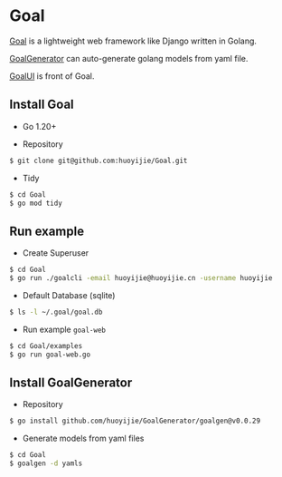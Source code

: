 # Goal
[Goal](https://github.com/huoyijie/Goal) is a lightweight web framework like Django written in Golang.

[GoalGenerator](https://github.com/huoyijie/GoalGenerator) can auto-generate golang models from yaml file.

[GoalUI](https://github.com/huoyijie/GoalUI) is front of Goal.

## Install Goal

* Go 1.20+

* Repository

```bash
$ git clone git@github.com:huoyijie/Goal.git
```

* Tidy

```bash
$ cd Goal
$ go mod tidy
```

## Run example

* Create Superuser

```bash
$ cd Goal
$ go run ./goalcli -email huoyijie@huoyijie.cn -username huoyijie
```

* Default Database (sqlite)

```bash
$ ls -l ~/.goal/goal.db
```

* Run example `goal-web`

```bash
$ cd Goal/examples
$ go run goal-web.go
```

## Install GoalGenerator

* Repository

```bash
$ go install github.com/huoyijie/GoalGenerator/goalgen@v0.0.29
```

* Generate models from yaml files

```bash
$ cd Goal
$ goalgen -d yamls
```